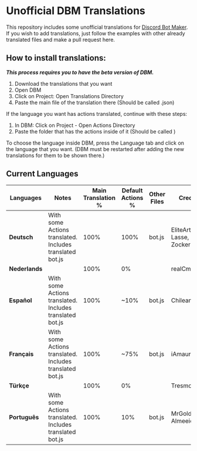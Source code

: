 # Unofficial DBM Translations
This repository includes some unofficial translations for [Discord Bot Maker](https://store.steampowered.com/app/682130/Discord_Bot_Maker/).
If you wish to add translations, just follow the examples with other already translated files and make a pull request here.

## How to install translations:
***This process requires you to have the beta version of DBM.***
<ol>
  <li>Download the translations that you want</li>
  <li>Open DBM</li>
  <li>Click on Project: Open Translations Directory</li>
  <li>Paste the main file of the translation there (Should be called <Language name>.json)</li>
</ol>
If the language you want has actions translated, continue with these steps:
<ol>
  <li>In DBM: Click on Project - Open Actions Directory</li>
  <li>Paste the folder that has the actions inside of it (Should be called <Language name>)</li>
</ol>

To choose the language inside DBM, press the Language tab and click on the language that you want. (DBM must be restarted after adding the new translations for them to be shown there.)

## Current Languages


Languages | Notes | Main Translation % | Default Actions % | Other Files | Credits
--------- | ----- | ------------------ | ----------------- | ----------- | -------
**Deutsch** | With some Actions translated. Includes translated bot.js | 100% | 100% | bot.js | EliteArtz, Lasse, ZockerNico
**Nederlands** | | 100% | 0% | | realCmdData
**Español** | With some Actions translated. Includes translated bot.js | 100% | ~10% | bot.js	| ChileanS
**Français** | With some Actions translated. Includes translated bot.js | 100%	| ~75% | bot.js | iAmaury
**Türkçe** | | 100% | 0% | | Tresmos
**Português** | With some Actions translated. Includes translated bot.js | 100% | 10% | bot.js | MrGold, Almeeida
